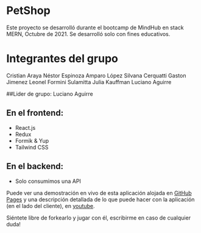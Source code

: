 # PetShop

Este proyecto se desarrolló durante el bootcamp de MindHub en stack MERN, Octubre de 2021. Se desarrolló solo con fines educativos.

# Integrantes del grupo

Cristian Araya
Néstor Espinoza
Amparo López
Silvana Cerquatti
Gaston Jimenez
Leonel Formini
Sulamitta Julia Kauffman
Luciano Aguirre

##Lider de grupo: Luciano Aguirre

## En el frontend:
- React.js 
- Redux
- Formik & Yup
- Tailwind CSS

## En el backend:
- Solo consumimos una API

Puede ver una demostración en vivo de esta aplicación alojada en [GitHub Pages](https://lucianhoff.github.io/petshopfranco/) y una descripción detallada de lo que puede hacer con la aplicación (en el lado del cliente), en [youtube](https://www.youtube.com/).

Siéntete libre de forkearlo y jugar con él, escribirme en caso de cualquier duda!

